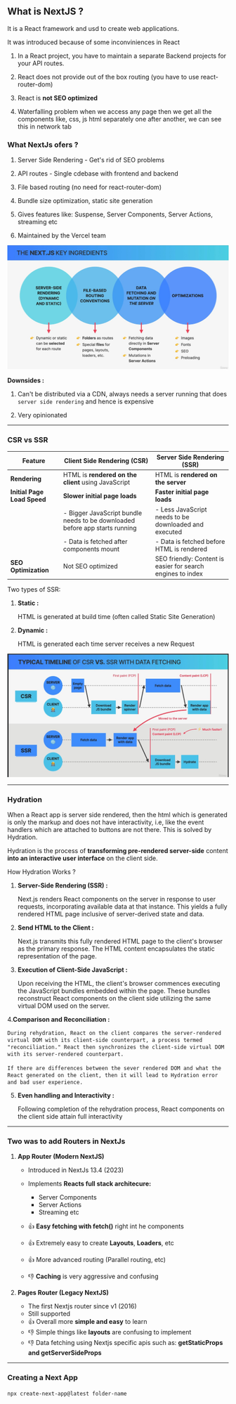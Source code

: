 ## What is NextJS ?

It is a React framework and usd to create web applications.

It was introduced because of some inconviniences in React
1.  In a React project, you have to maintain a separate Backend projects for your API routes.

2.  React does not provide out of the box routing (you have to use react-router-dom)

3.  React is **not SEO optimized**

4.  Waterfalling problem 
    when we access any page then we get all the components like, css, js html separately one after another, we can see this in network tab

### What NextJs ofers ?

1.  Server Side Rendering - Get's rid of SEO problems

2.  API routes - Single cdebase with frontend and backend

3.  File based routing (no need for react-router-dom)

4.  Bundle size optimization, static site generation

5.  Gives features like: Suspense, Server Components, Server Actions, streaming etc

6.  Maintained by the Vercel team


![alt text](image-3.png)


**Downsides :**

1.  Can't be distributed via a CDN, always needs a server running that does `server side rendering` and hence is expensive

2.  Very opinionated


---

### CSR vs SSR


| Feature                   | Client Side Rendering (CSR)                          | Server Side Rendering (SSR)                          |
|---------------------------|------------------------------------------------------|------------------------------------------------------|
| **Rendering**             | HTML is **rendered on the client** using JavaScript  | HTML is **rendered on the server**                   |
| **Initial Page Load Speed** | **Slower initial page loads**                            | **Faster initial page loads**                            |
|                           | - Bigger JavaScript bundle needs to be downloaded before app starts running | - Less JavaScript needs to be downloaded and executed |
|                           | - Data is fetched after components mount             | - Data is fetched before HTML is rendered             |
| **SEO Optimization**      | Not SEO optimized                                    | SEO friendly: Content is easier for search engines to index |


Two types of SSR:

1.  **Static :**

    HTML is generated at build time (often called Static Site Generation)

2.  **Dynamic :**

    HTML is generated each time server receives a new Request


![alt text](image-2.png)


---

### Hydration

When a React app is server side rendered, then the html which is generated is only the markup and does not have interactivity, i.e, like the event handlers which are attached to buttons are not there. This is solved by Hydration.

Hydration is the process of **transforming pre-rendered server-side** content **into an interactive user interface** on the client side.

How Hydration Works ?

1.  **Server-Side Rendering (SSR) :** 

    Next.js renders React components on the server in response to user requests, incorporating available data at that instance. This yields a fully rendered HTML page inclusive of server-derived state and data.

2.  **Send HTML to the Client :**

    Next.js transmits this fully rendered HTML page to the client's browser as the primary response. The HTML content encapsulates the static representation of the page.

3.  **Execution of Client-Side JavaScript :**

    Upon receiving the HTML, the client's browser commences executing the JavaScript bundles embedded within the page. These bundles reconstruct React components on the client side utilizing the same virtual DOM used on the server.


4.**Comparison and Reconciliation :**

    During rehydration, React on the client compares the server-rendered virtual DOM with its client-side counterpart, a process termed "reconciliation." React then synchronizes the client-side virtual DOM with its server-rendered counterpart.

    If there are differences between the sever rendered DOM and what the React generated on the client, then it will lead to Hydration error and bad user experience.

5.  **Even handling and Interactivity :**

    Following completion of the rehydration process, React components on the client side attain full interactivity


---

### Two was to add Routers in NextJs

1.  **App Router (Modern NextJS)**

    -   Introduced in NextJs 13.4 (2023)
    -   Implements **Reacts full stack architecure:** 
        -   Server Components
        -   Server Actions
        -   Streaming etc
    
    -   👍 **Easy fetching with fetch()** right int he components
    -   👍 Extremely easy to create **Layouts**, **Loaders**, etc
    -   👍 More advanced routing (Parallel routing, etc)
    -   👎 **Caching** is very aggressive and confusing

2.  **Pages Router (Legacy NextJS)**

    -   The first Nextjs router since v1 (2016)
    -   Still supported
    -   👍 Overall more **simple and easy** to learn
    -   👎 Simple things like **layouts** are confusing to implement
    -   👎 Data fetching using Nextjs specific apis such as: **getStaticProps and getServerSideProps**


---

### Creating a Next App

`npx create-next-app@latest folder-name`

